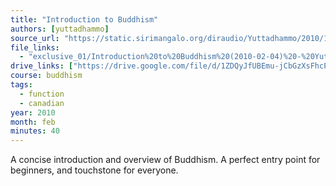 ```yaml
---
title: "Introduction to Buddhism"
authors: [yuttadhammo]
source_url: "https://static.sirimangalo.org/diraudio/Yuttadhammo/2010/100204_IntroBuddhism.mp3"
file_links:
  - "exclusive_01/Introduction%20to%20Buddhism%20(2010-02-04)%20-%20Yuttadhammo.mp3"
drive_links: ["https://drive.google.com/file/d/1ZDQyJfUBEmu-jCbGzXsFhcPFv87LrQ_O/view?usp=drivesdk"]
course: buddhism
tags:
  - function
  - canadian
year: 2010
month: feb
minutes: 40
---
```


A concise introduction and overview of Buddhism. A perfect entry point for beginners, and touchstone for everyone.
